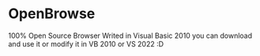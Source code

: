 # OpenBrowse
100% Open Source Browser Writed in Visual Basic 2010 you can download and use it or modify it in VB 2010 or VS 2022 :D

